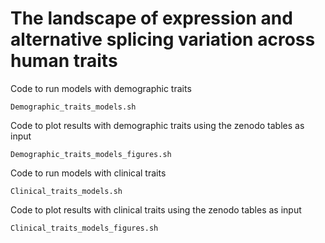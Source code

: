 # The landscape of expression and alternative splicing variation across human traits

Code to run models with demographic traits
```
Demographic_traits_models.sh
```

Code to plot results with demographic traits using the zenodo tables as input
```
Demographic_traits_models_figures.sh
```

Code to run models with clinical traits
```
Clinical_traits_models.sh
```

Code to plot results with clinical traits using the zenodo tables as input
```
Clinical_traits_models_figures.sh
```
